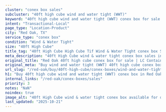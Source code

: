 ```yaml
---
cluster: "conex box sales"
subcluster: "40ft high cube wind and water tight (WWT)"
keyword: "40ft high cube wind and water tight (WWT) conex box for sale Red Oak, TX"
intent: "Transactional-Local"
page_type: "Location-Product"
city: "Red Oak, TX"
service_type: "conex box"
condition: "Wind & Water Tight"
size: "40ft High Cube"
title_tag: "40ft High Cube High Cube Tif Wind & Water Tight conex box Sales in Red Oak | LC Container"
meta_description: "40ft High Cube wind & water tight conex box sales in Red Oak. High cube containers with extra height. Fast delivery, competitive pricing. Serving conex boxes area. Quote ID: K1N. Call (214) 524-4168 for your free quote today."
original_title: "Red Oak 40ft high cube conex box for sale | LC Container"
original_meta: "Buy wind and water tight (WWT) 40ft high cube conex box sale with local delivery in Red Oak, TX. LC Container — local Since 2003. Request a fast quote today."
url_slug: "/red-oak/buy/40ft-high-cube/conex-boxes/wind-and-water-tight-wwt"
h1: "Buy 40ft high cube wind and water tight (WWT) conex box in Red Oak"
internal_links: "/red-oak/conex-boxes/sales"
priority: 3
notes: "NaN"
noindex: true
image_alt: "40ft High Cube wind & water tight conex box available for delivery in Red Oak"
last_updated: "2025-10-21"
---
```


<!-- TODO: Add unique city/inventory copy, images, and internal links here. -->
